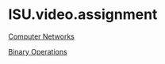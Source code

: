 # ISU.video.assignment
[Computer Networks](https://drive.google.com/file/d/19ecoOAyNuaA59aXX2hXcASJNX6h27jd6/view?usp=share_link)

[Binary Operations](https://drive.google.com/file/d/19YNIElTEMQ8gvqSGFDEg17u2_5BmhBlS/view?usp=share_link)
